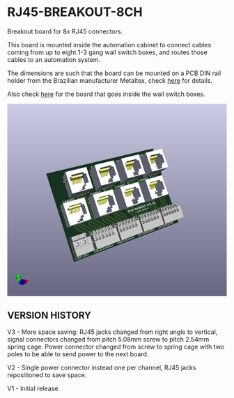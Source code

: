 # RJ45-BREAKOUT-8CH

Breakout board for 8x RJ45 connectors.

This board is mounted inside the automation cabinet to connect cables coming from up to eight 1-3 gang wall switch boxes, and routes those cables to an automation system.

The dimensions are such that the board can be mounted on a PCB DIN rail holder from the Brazilian manufacturer Metaltex, check [here](https://www.metaltex.com.br/produtos/componentes/suportes/sp7-suporte-para-montagem-de-placa-de-circuito-impresso-em-trilho-din) for details.

Also check [here](https://github.com/thermseekr/RJ45-breakout-1ch) for the board that goes inside the wall switch boxes.

![alt text](https://github.com/thermseekr/rj45-breakout-8ch/blob/main/V3/rj45-breakout-8ch-v3.png "RJ45-BREAKOUT-8CH-V3")

## VERSION HISTORY

V3 - More space saving: RJ45 jacks changed from right angle to vertical, signal connectors changed from pitch 5.08mm screw to pitch 2.54mm spring cage. Power connector changed from screw to spring cage with two poles to be able to send power to the next board.

V2 - Single power connector instead one per channel, RJ45 jacks repositioned to save space.

V1 - Initial release.
